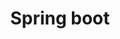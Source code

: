 ---
# Featured tags need to have either the `list` or `grid` layout (PRO only).
layout: list

# The title of the tag's page.
title: Spring boot

# The name of the tag, used in a post's front matter (e.g. tags: [<slug>]).
slug: spring

# (Optional) Write a short (~150 characters) description of this featured tag.
description: >
  - Spring boot Framework의 사용 및 여러가지 에러 해결
  - Spring boot를 통한 SSR 개발
  - Spring boot + React를 통한 SPA / CSR 개발
  
# (Optional) You can disable grouping posts by date.
# no_groups: true

# Exclude this example category from the sitemap.
# DON'T USE THIS SETTING IN YOUR CATEGORIES!
sitemap: false
---